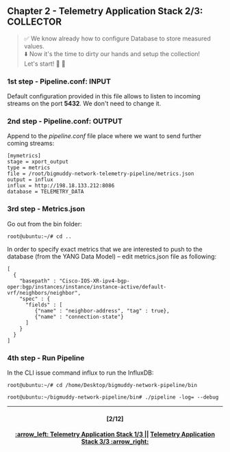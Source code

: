 ## Chapter 2 - Telemetry Application Stack 2/3: COLLECTOR

> :white_check_mark: We know already how to configure Database to store measured values.  
> :arrow_down: Now it's the time to dirty our hands and setup the collection! <br>
> Let's start! :clap: :muscle: 

### 1st step - Pipeline.conf: INPUT
Default configuration provided in this file allows to listen to incoming streams on the port **5432**. We don't need to change it.

### 2nd step - Pipeline.conf: OUTPUT
Append to the *pipeline.conf* file place where we want to send further coming streams:
```
[mymetrics]
stage = xport_output
type = metrics
file = /root/bigmuddy-network-telemetry-pipeline/metrics.json
output = influx
influx = http://198.18.133.212:8086
database = TELEMETRY_DATA
```

### 3rd step - Metrics.json
Go out from the bin folder:
```
root@ubuntu:~/# cd ..
```
In order to specify exact metrics that we are interested to push to the database (from the YANG Data Model) – edit metrics.json file as following:
```
[
  {
    "basepath" : "Cisco-IOS-XR-ipv4-bgp-oper:bgp/instances/instance/instance-active/default-vrf/neighbors/neighbor",
    "spec" : {
      "fields" : [
         {"name" : "neighbor-address", "tag" : true},
         {"name" : "connection-state"}
      ]
    }
  }								
]
```

### 4th step - Run Pipeline
In the CLI issue command influx to run the InfluxDB:
```
root@ubuntu:~/# cd /home/Desktop/bigmuddy-network-pipeline/bin
```
```
root@ubuntu:~/bigmuddy-network-pipeline/bin# ./pipeline -log= --debug
```

---
<h4 align="center">[2/12]</h4>
<h4 align="center"> <a href="/readme/2.md"> :arrow_left: Telemetry Application Stack 1/3 </a> || <a href="/readme/4.md"> Telemetry Application Stack 3/3 :arrow_right: </a> </h4>
